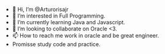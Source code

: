- 👋 Hi, I’m @Arturorisajr
- 👀 I’m interested in Full Programming.
- 🌱 I’m currently learning Java and Javascript.
- 💞️ I’m looking to collaborate on Oracle <3.
- 📫 How to reach me work in oracle and be great engineer.
- Promisse study code and practice.
<!---
Arturorisajr/Arturorisajr is a ✨ special ✨ repository because its `README.md` (this file) appears on your GitHub profile.
You can click the Preview link to take a look at your changes.
--->
